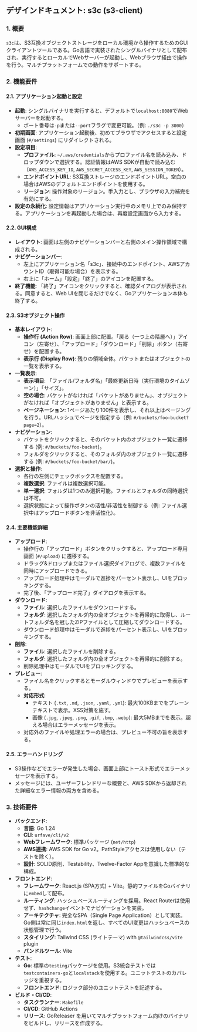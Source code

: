## デザインドキュメント: s3c (s3-client)

### 1. 概要

`s3c`は、S3互換オブジェクトストレージをローカル環境から操作するためのGUIクライアントツールである。Go言語で実装されたシングルバイナリとして配布され、実行するとローカルでWebサーバーが起動し、Webブラウザ経由で操作を行う。マルチプラットフォームでの動作をサポートする。

### 2. 機能要件

#### 2.1. アプリケーション起動と設定

-   **起動**: シングルバイナリを実行すると、デフォルトで`localhost:8080`でWebサーバーを起動する。
    -   ポート番号は`-p`または`--port`フラグで変更可能。（例: `./s3c -p 3000`）
-   **初期画面**: アプリケーション起動後、初めてブラウザでアクセスすると設定画面 (`#/settings`) にリダイレクトされる。
-   **設定項目**:
    -   **プロファイル**: `~/.aws/credentials`からプロファイル名を読み込み、ドロップダウンで選択する。認証情報はAWS SDKが自動で読み込む（`AWS_ACCESS_KEY_ID`, `AWS_SECRET_ACCESS_KEY`, `AWS_SESSION_TOKEN`）。
    -   **エンドポイントURL**: S3互換ストレージのエンドポイントURL。空白の場合はAWSのデフォルトエンドポイントを使用する。
    -   **リージョン**: 操作対象のリージョン。手入力とし、ブラウザの入力補完を有効にする。
-   **設定の永続化**: 設定情報はアプリケーション実行中のメモリ上でのみ保持する。アプリケーションを再起動した場合は、再度設定画面から入力する。

#### 2.2. GUI構成

-   **レイアウト**: 画面は左側のナビゲーションバーと右側のメイン操作領域で構成される。
-   **ナビゲーションバー**:
    -   左上にアプリケーション名「s3c」、接続中のエンドポイント、AWSアカウントID（取得可能な場合）を表示する。
    -   右上に「ホーム」「設定」「終了」のアイコンを配置する。
-   **終了機能**: 「終了」アイコンをクリックすると、確認ダイアログが表示される。同意すると、Web UIを閉じるだけでなく、Goアプリケーション本体も終了する。

#### 2.3. S3オブジェクト操作

-   **基本レイアウト**:
    -   **操作行 (Action Row)**: 画面上部に配置。「戻る（一つ上の階層へ）」アイコン（左寄せ）、「アップロード」「ダウンロード」「削除」ボタン（右寄せ）を配置する。
    -   **表示行 (Display Row)**: 残りの領域全体。バケットまたはオブジェクトの一覧を表示する。
-   **一覧表示**:
    -   **表示項目**: 「ファイル/フォルダ名」「最終更新日時（実行環境のタイムゾーン）」「サイズ」。
    -   **空の場合**: バケットがなければ「バケットがありません」、オブジェクトがなければ「オブジェクトがありません」と表示する。
    -   **ページネーション**: 1ページあたり100件を表示し、それ以上はページングを行う。URLハッシュでページを指定する（例: `#/buckets/foo-bucket?page=2`）。
-   **ナビゲーション**:
    -   バケットをクリックすると、そのバケット内のオブジェクト一覧に遷移する (例: `#/buckets/foo-bucket`)。
    -   フォルダをクリックすると、そのフォルダ内のオブジェクト一覧に遷移する (例: `#/buckets/foo-bucket/bar/`)。
-   **選択と操作**:
    -   各行の左側にチェックボックスを配置する。
    -   **複数選択**: ファイルは複数選択可能。
    -   **単一選択**: フォルダは1つのみ選択可能。ファイルとフォルダの同時選択は不可。
    -   選択状態によって操作ボタンの活性/非活性を制御する（例: ファイル選択中はアップロードボタンを非活性化）。

#### 2.4. 主要機能詳細

-   **アップロード**:
    -   操作行の「アップロード」ボタンをクリックすると、アップロード専用画面 (`#/upload`) に遷移する。
    -   ドラッグ&ドロップまたはファイル選択ダイアログで、複数ファイルを同時にアップロードできる。
    -   アップロード処理中はモーダルで進捗をパーセント表示し、UIをブロッキングする。
    -   完了後、「アップロード完了」ダイアログを表示する。
-   **ダウンロード**:
    -   **ファイル**: 選択したファイルをダウンロードする。
    -   **フォルダ**: 選択したフォルダ内の全オブジェクトを再帰的に取得し、ルートフォルダ名を冠したZIPファイルとして圧縮してダウンロードする。
    -   ダウンロード処理中はモーダルで進捗をパーセント表示し、UIをブロッキングする。
-   **削除**:
    -   **ファイル**: 選択したファイルを削除する。
    -   **フォルダ**: 選択したフォルダ内の全オブジェクトを再帰的に削除する。
    -   削除処理中はモーダルでUIをブロッキングする。
-   **プレビュー**:
    -   ファイル名をクリックするとモーダルウィンドウでプレビューを表示する。
    -   **対応形式**:
        -   テキスト (`.txt`, `.md`, `.json`, `.yaml`, `.yml`): 最大100KBまでをプレーンテキストで表示。XSS対策を施す。
        -   画像 (`.jpg`, `.jpeg`, `.png`, `.gif`, `.bmp`, `.webp`): 最大5MBまでを表示。超える場合はエラーメッセージを表示。
    -   対応外のファイルや処理エラーの場合は、プレビュー不可の旨を表示する。

#### 2.5. エラーハンドリング

-   S3操作などでエラーが発生した場合、画面上部にトースト形式でエラーメッセージを表示する。
-   メッセージには、ユーザーフレンドリーな概要と、AWS SDKから返却された詳細なエラー情報の両方を含める。

### 3. 技術要件

-   **バックエンド**:
    -   **言語**: Go 1.24
    -   **CLI**: `urfave/cli/v2`
    -   **Webフレームワーク**: 標準パッケージ (`net/http`)
    -   **AWS連携**: AWS SDK for Go v2。PathStyleアクセスは使用しない（テストを除く）。
    -   **設計**: SOLID原則、Testability、Twelve-Factor Appを意識した標準的な構成。
-   **フロントエンド**:
    -   **フレームワーク**: React.js (SPA方式) + Vite。静的ファイルをGoバイナリに`embed`して配布。
    -   **ルーティング**: ハッシュベースルーティングを採用。React Routerは使用せず、`hashchange`イベントでナビゲーションを実装。
    -   **アーキテクチャ**: 完全なSPA（Single Page Application）として実装。Go側は常に同じ`index.html`を返し、すべてのUI変更はハッシュベースの状態管理で行う。
    -   **スタイリング**: Tailwind CSS (ライトテーマ) with `@tailwindcss/vite` plugin
    -   **バンドルツール**: Vite
-   **テスト**:
    -   **Go**: 標準の`testing`パッケージを使用。S3統合テストでは`testcontainers-go`と`localstack`を使用する。ユニットテストのカバレッジを重視する。
    -   **フロントエンド**: ロジック部分のユニットテストを記述する。
-   **ビルド・CI/CD**:
    -   **タスクランナー**: `Makefile`
    -   **CI/CD**: GitHub Actions
    -   **リリース**: GoReleaser を用いてマルチプラットフォーム向けのバイナリをビルドし、リリースを作成する。


